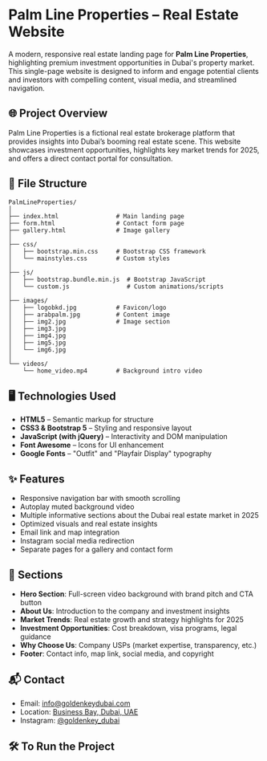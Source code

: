 # Palm Line Properties – Real Estate Website

A modern, responsive real estate landing page for **Palm Line Properties**, highlighting premium investment opportunities in Dubai's property market. This single-page website is designed to inform and engage potential clients and investors with compelling content, visual media, and streamlined navigation.

## 🌐 Project Overview

Palm Line Properties is a fictional real estate brokerage platform that provides insights into Dubai’s booming real estate scene. This website showcases investment opportunities, highlights key market trends for 2025, and offers a direct contact portal for consultation.

## 📁 File Structure

```
PalmLineProperties/
│
├── index.html                # Main landing page
├── form.html                 # Contact form page
├── gallery.html              # Image gallery
│
├── css/
│   ├── bootstrap.min.css     # Bootstrap CSS framework
│   └── mainstyles.css        # Custom styles
│
├── js/
│   ├── bootstrap.bundle.min.js  # Bootstrap JavaScript
│   └── custom.js                # Custom animations/scripts
│
├── images/
│   ├── logobkd.jpg           # Favicon/logo
│   ├── arabpalm.jpg          # Content image
│   ├── img2.jpg              # Image section
│   ├── img3.jpg
│   ├── img4.jpg
│   ├── img5.jpg
│   └── img6.jpg
│
└── videos/
    └── home_video.mp4        # Background intro video
```

## 🖥️ Technologies Used

* **HTML5** – Semantic markup for structure
* **CSS3 & Bootstrap 5** – Styling and responsive layout
* **JavaScript (with jQuery)** – Interactivity and DOM manipulation
* **Font Awesome** – Icons for UI enhancement
* **Google Fonts** – "Outfit" and "Playfair Display" typography

## ✨ Features

* Responsive navigation bar with smooth scrolling
* Autoplay muted background video
* Multiple informative sections about the Dubai real estate market in 2025
* Optimized visuals and real estate insights
* Email link and map integration
* Instagram social media redirection
* Separate pages for a gallery and contact form

## 📌 Sections

* **Hero Section**: Full-screen video background with brand pitch and CTA button
* **About Us**: Introduction to the company and investment insights
* **Market Trends**: Real estate growth and strategy highlights for 2025
* **Investment Opportunities**: Cost breakdown, visa programs, legal guidance
* **Why Choose Us**: Company USPs (market expertise, transparency, etc.)
* **Footer**: Contact info, map link, social media, and copyright

## 📬 Contact

* Email: [info@goldenkeydubai.com](mailto:info@goldenkeydubai.com)
* Location: [Business Bay, Dubai, UAE](https://www.google.com/maps/search/?api=1&query=Business+Bay+Dubai+UAE)
* Instagram: [@goldenkey\_dubai](https://www.instagram.com/goldenkey_dubai/)

## 🛠️ To Run the Project

